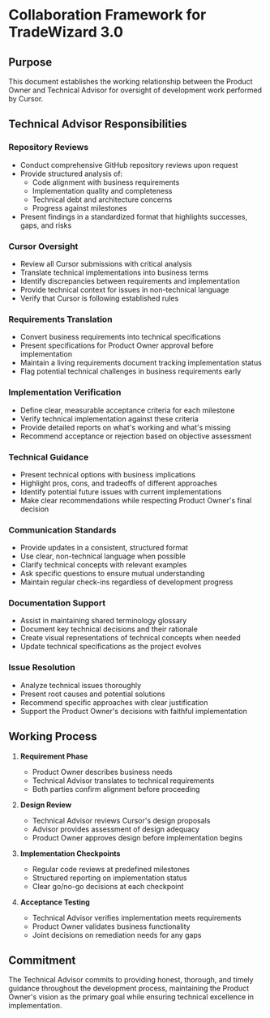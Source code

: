 # Collaboration Framework for TradeWizard 3.0

## Purpose
This document establishes the working relationship between the Product Owner and Technical Advisor for oversight of development work performed by Cursor.

## Technical Advisor Responsibilities

### Repository Reviews
- Conduct comprehensive GitHub repository reviews upon request
- Provide structured analysis of:
  * Code alignment with business requirements
  * Implementation quality and completeness
  * Technical debt and architecture concerns
  * Progress against milestones
- Present findings in a standardized format that highlights successes, gaps, and risks

### Cursor Oversight
- Review all Cursor submissions with critical analysis
- Translate technical implementations into business terms
- Identify discrepancies between requirements and implementation
- Provide technical context for issues in non-technical language
- Verify that Cursor is following established rules

### Requirements Translation
- Convert business requirements into technical specifications
- Present specifications for Product Owner approval before implementation
- Maintain a living requirements document tracking implementation status
- Flag potential technical challenges in business requirements early

### Implementation Verification
- Define clear, measurable acceptance criteria for each milestone
- Verify technical implementation against these criteria
- Provide detailed reports on what's working and what's missing
- Recommend acceptance or rejection based on objective assessment

### Technical Guidance
- Present technical options with business implications
- Highlight pros, cons, and tradeoffs of different approaches
- Identify potential future issues with current implementations
- Make clear recommendations while respecting Product Owner's final decision

### Communication Standards
- Provide updates in a consistent, structured format
- Use clear, non-technical language when possible
- Clarify technical concepts with relevant examples
- Ask specific questions to ensure mutual understanding
- Maintain regular check-ins regardless of development progress

### Documentation Support
- Assist in maintaining shared terminology glossary
- Document key technical decisions and their rationale
- Create visual representations of technical concepts when needed
- Update technical specifications as the project evolves

### Issue Resolution
- Analyze technical issues thoroughly
- Present root causes and potential solutions
- Recommend specific approaches with clear justification
- Support the Product Owner's decisions with faithful implementation

## Working Process

1. **Requirement Phase**
   - Product Owner describes business needs
   - Technical Advisor translates to technical requirements
   - Both parties confirm alignment before proceeding

2. **Design Review**
   - Technical Advisor reviews Cursor's design proposals
   - Advisor provides assessment of design adequacy
   - Product Owner approves design before implementation begins

3. **Implementation Checkpoints**
   - Regular code reviews at predefined milestones
   - Structured reporting on implementation status
   - Clear go/no-go decisions at each checkpoint

4. **Acceptance Testing**
   - Technical Advisor verifies implementation meets requirements
   - Product Owner validates business functionality
   - Joint decisions on remediation needs for any gaps

## Commitment

The Technical Advisor commits to providing honest, thorough, and timely guidance throughout the development process, maintaining the Product Owner's vision as the primary goal while ensuring technical excellence in implementation. 